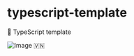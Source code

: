 # typescript-template

🌱 TypeScript template

<!-- INSPIRATIONAL_QUOTE_START -->
![Image](https://github.com/user-attachments/assets/e5dd7943-9aef-4ee2-94a1-c411600f6674)
🇻🇳
<!-- INSPIRATIONAL_QUOTE_END -->
